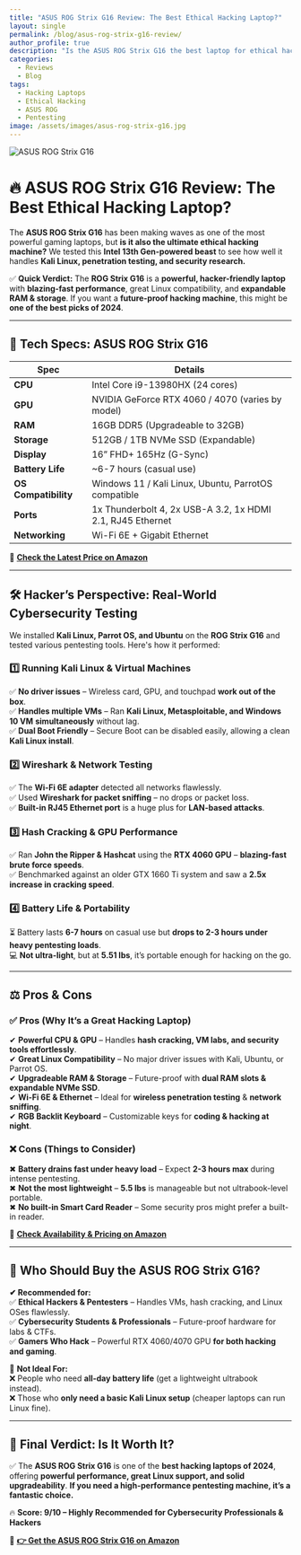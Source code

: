 ```yaml
---
title: "ASUS ROG Strix G16 Review: The Best Ethical Hacking Laptop?"
layout: single
permalink: /blog/asus-rog-strix-g16-review/
author_profile: true
description: "Is the ASUS ROG Strix G16 the best laptop for ethical hacking, pentesting, and cybersecurity in 2024? We put it to the test with Kali Linux, Wireshark, and more."
categories:
  - Reviews
  - Blog
tags:
  - Hacking Laptops
  - Ethical Hacking
  - ASUS ROG
  - Pentesting
image: /assets/images/asus-rog-strix-g16.jpg
---
```

![ASUS ROG Strix G16](/hacker-blog/assets/images/asus-rog-strix-g16.jpg)
# 🔥 ASUS ROG Strix G16 Review: The Best Ethical Hacking Laptop?

The **ASUS ROG Strix G16** has been making waves as one of the most powerful gaming laptops, but **is it also the ultimate ethical hacking machine?** We tested this **Intel 13th Gen-powered beast** to see how well it handles **Kali Linux, penetration testing, and security research.**

✅ **Quick Verdict:** The **ROG Strix G16** is a **powerful, hacker-friendly laptop** with **blazing-fast performance**, great Linux compatibility, and **expandable RAM & storage**. If you want a **future-proof hacking machine**, this might be **one of the best picks of 2024**.

---

## 🔧 **Tech Specs: ASUS ROG Strix G16**
| Spec | Details |
|---|---|
| **CPU** | Intel Core i9-13980HX (24 cores) |
| **GPU** | NVIDIA GeForce RTX 4060 / 4070 (varies by model) |
| **RAM** | 16GB DDR5 (Upgradeable to 32GB) |
| **Storage** | 512GB / 1TB NVMe SSD (Expandable) |
| **Display** | 16” FHD+ 165Hz (G-Sync) |
| **Battery Life** | ~6-7 hours (casual use) |
| **OS Compatibility** | Windows 11 / Kali Linux, Ubuntu, ParrotOS compatible |
| **Ports** | 1x Thunderbolt 4, 2x USB-A 3.2, 1x HDMI 2.1, RJ45 Ethernet |
| **Networking** | Wi-Fi 6E + Gigabit Ethernet |

🔗 **[Check the Latest Price on Amazon](#)**

---

## 🛠 **Hacker’s Perspective: Real-World Cybersecurity Testing**
We installed **Kali Linux, Parrot OS, and Ubuntu** on the **ROG Strix G16** and tested various pentesting tools. Here's how it performed:

### **1️⃣ Running Kali Linux & Virtual Machines**
✅ **No driver issues** – Wireless card, GPU, and touchpad **work out of the box**.  
✅ **Handles multiple VMs** – Ran **Kali Linux, Metasploitable, and Windows 10 VM** **simultaneously** without lag.  
✅ **Dual Boot Friendly** – Secure Boot can be disabled easily, allowing a clean **Kali Linux install**.  

### **2️⃣ Wireshark & Network Testing**
✅ The **Wi-Fi 6E adapter** detected all networks flawlessly.  
✅ Used **Wireshark for packet sniffing** – no drops or packet loss.  
✅ **Built-in RJ45 Ethernet port** is a huge plus for **LAN-based attacks**.  

### **3️⃣ Hash Cracking & GPU Performance**
✅ Ran **John the Ripper & Hashcat** using the **RTX 4060 GPU** – **blazing-fast brute force speeds**.  
✅ Benchmarked against an older GTX 1660 Ti system and saw a **2.5x increase in cracking speed**.  

### **4️⃣ Battery Life & Portability**
⏳ Battery lasts **6-7 hours** on casual use but **drops to 2-3 hours under heavy pentesting loads**.  
💻 **Not ultra-light**, but at **5.51 lbs**, it’s portable enough for hacking on the go.  

---

## ⚖️ **Pros & Cons**
### ✅ **Pros (Why It’s a Great Hacking Laptop)**
✔ **Powerful CPU & GPU** – Handles **hash cracking, VM labs, and security tools effortlessly**.  
✔ **Great Linux Compatibility** – No major driver issues with Kali, Ubuntu, or Parrot OS.  
✔ **Upgradeable RAM & Storage** – Future-proof with **dual RAM slots & expandable NVMe SSD**.  
✔ **Wi-Fi 6E & Ethernet** – Ideal for **wireless penetration testing** & **network sniffing**.  
✔ **RGB Backlit Keyboard** – Customizable keys for **coding & hacking at night**.  

### ❌ **Cons (Things to Consider)**
✖ **Battery drains fast under heavy load** – Expect **2-3 hours max** during intense pentesting.  
✖ **Not the most lightweight** – **5.5 lbs** is manageable but not ultrabook-level portable.  
✖ **No built-in Smart Card Reader** – Some security pros might prefer a built-in reader.  

🔗 **[Check Availability & Pricing on Amazon](#)**  

---

## 🎯 **Who Should Buy the ASUS ROG Strix G16?**
**✔ Recommended for:**  
✅ **Ethical Hackers & Pentesters** – Handles VMs, hash cracking, and Linux OSes flawlessly.  
✅ **Cybersecurity Students & Professionals** – Future-proof hardware for labs & CTFs.  
✅ **Gamers Who Hack** – Powerful RTX 4060/4070 GPU **for both hacking and gaming**.  

🚫 **Not Ideal For:**  
❌ People who need **all-day battery life** (get a lightweight ultrabook instead).  
❌ Those who **only need a basic Kali Linux setup** (cheaper laptops can run Linux fine).  

---

## 📌 **Final Verdict: Is It Worth It?**
✅ The **ASUS ROG Strix G16** is one of the **best hacking laptops of 2024**, offering **powerful performance, great Linux support, and solid upgradeability**. **If you need a high-performance pentesting machine, it’s a fantastic choice.**  

🔥 **Score: 9/10 – Highly Recommended for Cybersecurity Professionals & Hackers**  

🔗 **[👉 Get the ASUS ROG Strix G16 on Amazon](#)**  
